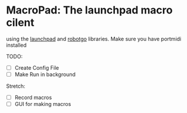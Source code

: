 # MacroPad: The launchpad macro cilent

using the [launchpad](https://github.com/rakyll/launchpad) and [robotgo](https://github.com/go-vgo/robotgo) libraries. Make sure you have portmidi installed


TODO:
- [ ] Create Config File
- [ ] Make Run in background

Stretch:
- [ ] Record macros
- [ ] GUI for making macros
